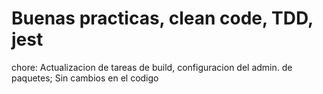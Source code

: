 # Buenas practicas, clean code, TDD, jest

chore: Actualizacion de tareas de build, configuracion del admin. de paquetes; Sin cambios en el codigo
